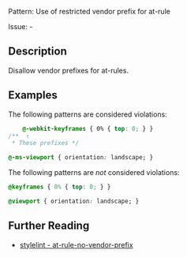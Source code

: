 Pattern: Use of restricted vendor prefix for at-rule

Issue: -

## Description

Disallow vendor prefixes for at-rules.

## Examples

The following patterns are considered violations:

```css
    @-webkit-keyframes { 0% { top: 0; } }
/**  ↑
 * These prefixes */
```

```css
@-ms-viewport { orientation: landscape; }
```

The following patterns are *not* considered violations:

```css
@keyframes { 0% { top: 0; } }
```

```css
@viewport { orientation: landscape; }
```

## Further Reading

* [stylelint - at-rule-no-vendor-prefix](https://stylelint.io/user-guide/rules/at-rule-no-vendor-prefix)